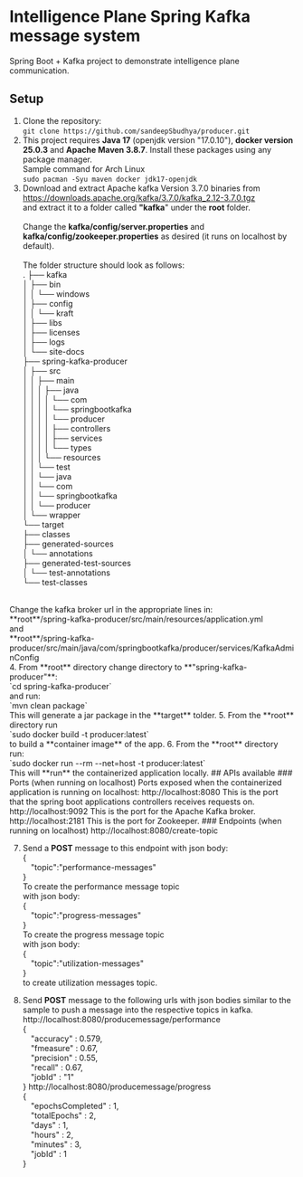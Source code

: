 

# Intelligence Plane Spring Kafka message system

Spring Boot + Kafka project to demonstrate intelligence plane communication.

## Setup

 1. Clone the repository:<br/> `git clone https://github.com/sandeepSbudhya/producer.git`
 2. This project requires **Java 17** (openjdk version "17.0.10"), **docker version 25.0.3** and **Apache Maven 3.8.7**. Install these packages using any package manager.<br/>Sample command for Arch Linux<br/>`sudo pacman -Syu maven docker jdk17-openjdk`
 3. Download and extract Apache kafka Version 3.7.0 binaries from <br/>https://downloads.apache.org/kafka/3.7.0/kafka_2.12-3.7.0.tgz<br/> and extract it to a folder called **"kafka**" under the **root** folder.<br/><br/>Change the **kafka/config/server.properties** and **kafka/config/zookeeper.properties** as desired (it runs on localhost by default). <br/><br/>The folder structure should look as follows:<br/>.
├── kafka<br/>
│   ├── bin<br/>
│   │   └── windows<br/>
│   ├── config<br/>
│   │   └── kraft<br/>
│   ├── libs<br/>
│   ├── licenses<br/>
│   ├── logs<br/>
│   └── site-docs<br/>
├── spring-kafka-producer<br/>
│   ├── src<br/>
│   │   ├── main<br/>
│   │   │   ├── java<br/>
│   │   │   │   └── com<br/>
│   │   │   │       └── springbootkafka<br/>
│   │   │   │           └── producer<br/>
│   │   │   │               ├── controllers<br/>
│   │   │   │               ├── services<br/>
│   │   │   │               └── types<br/>
│   │   │   └── resources<br/>
│   │   └── test<br/>
│   │       └── java<br/>
│   │           └── com<br/>
│   │               └── springbootkafka<br/>
│   │                   └── producer<br/>
│   └── wrapper<br/>
└── target<br/>
    ├── classes<br/>
    ├── generated-sources<br/>
    │   └── annotations<br/>
    ├── generated-test-sources<br/>
    │   └── test-annotations<br/>
    └── test-classes<br/>
 <br/>
 Change the kafka broker url in the appropriate lines in: <br/> **root**/spring-kafka-producer/src/main/resources/application.yml<br/>and<br/>**root**/spring-kafka-producer/src/main/java/com/springbootkafka/producer/services/KafkaAdminConfig<br/>
 4. From **root** directory change directory to **"spring-kafka-producer"**:<br/>`cd spring-kafka-producer`<br/>and run:<br/>`mvn clean package`<br/>This will generate a jar package in the **target** tolder.
 5. From the **root** directory run<br/>`sudo docker build -t producer:latest`<br/>to build a **container image** of the app.
 6. From the **root** directory run:<br/>`sudo docker run --rm --net=host -t producer:latest`<br/>This will **run** the containerized application locally.
## APIs available
### Ports (when running on localhost)
Ports exposed when the containerized application is running on localhost:
http://localhost:8080 This is the port that the spring boot applications controllers receives requests on.
http://localhost:9092 This is the port for the Apache Kafka broker.
http://localhost:2181 This is the port for Zookeeper.
### Endpoints (when running on localhost)
http://localhost:8080/create-topic<br/>

 7. Send a **POST** message to  this endpoint  with json body:<br/>{<br/>&emsp;"topic":"performance-messages"<br/>}<br/>To create the performance message topic<br/>with json body:<br/>
{<br/>&emsp;"topic":"progress-messages"<br/>}<br/>To create the progress message topic<br/>with json body:<br/>{<br/>&emsp;"topic":"utilization-messages"<br/>}<br/>to create utilization messages topic.

8. Send **POST** message to the following urls with json bodies similar to the sample to push a message into the respective topics in kafka.<br/>http://localhost:8080/producemessage/performance<br/>{<br/>&emsp;"accuracy"  :  0.579,<br/>&emsp;"fmeasure"  :  0.67,<br/>&emsp;"precision"  :  0.55,<br/>&emsp;"recall"  :  0.67,<br/>&emsp;"jobId"  :  "1"<br/>}
http://localhost:8080/producemessage/progress<br/>{<br/>&emsp;"epochsCompleted"  :  1,<br/>&emsp;"totalEpochs"  :  2,<br/>&emsp;"days"  :  1,<br/>&emsp;"hours"  :  2,<br/>&emsp;"minutes"  :  3,<br/>&emsp;"jobId"  :  1<br/>}<br/>
